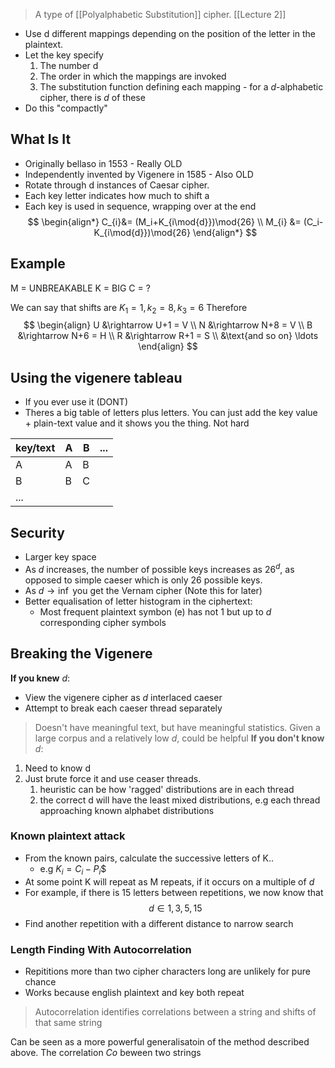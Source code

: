 > A type of [[Polyalphabetic Substitution]] cipher. [[Lecture 2]]

- Use d different mappings depending on the position of the letter in the plaintext.
- Let the key specify
	1. The number d
	2. The order in which the mappings are invoked
	3. The substitution function defining each mapping - for a $d$-alphabetic cipher, there is $d$ of these
- Do this "compactly"

## What Is It
- Originally bellaso in 1553 - Really OLD
- Independently invented by Vigenere in 1585 - Also OLD
- Rotate through d instances of Caesar cipher.
- Each key letter indicates how much to shift a
- Each key is used in sequence, wrapping over at the end
$$
\begin{align*}
C_{i}&= (M_i+K_{i\mod{d}})\mod{26} \\
M_{i} &= (C_i-K_{i\mod{d}})\mod{26}
\end{align*}
$$
## Example
M = UNBREAKABLE
K  = BIG
C  = ?

We can say that shifts are $K_1=1, k_2 = 8, k_3 = 6$
Therefore
$$
\begin{align}
U &\rightarrow U+1 = V \\
N &\rightarrow N+8 = V \\
B &\rightarrow N+6 = H \\
R &\rightarrow R+1 = S \\
&\text{and so on} \ldots
\end{align}
$$
## Using the vigenere tableau
- If you ever use it (DONT)
- Theres a big table of letters plus letters. You can just add the key value + plain-text value and it shows you the thing. Not hard

|key/text|A|B|...|
|-|-|-|-|
|A|A|B||
|B|B|C||
|...||||

## Security
- Larger key space
- As $d$ increases, the number of possible keys increases as $26^d$, as opposed to simple caeser which is only 26 possible keys. 
- As $d \rightarrow \inf$  you get the Vernam cipher (Note this for later) 
- Better equalisation of letter histogram in the ciphertext:
	- Most frequent plaintext symbon (e) has not 1 but up to $d$ corresponding cipher symbols

## Breaking the Vigenere
**If you knew** $d$:
- View the vigenere cipher as $d$ interlaced caeser
- Attempt to break each caeser thread separately
> Doesn't have meaningful text, but have meaningful statistics. Given a large corpus and a relatively low $d$, could be helpful
**If you don't know** $d$:
1. Need to know d
2. Just brute force it and use ceaser threads.
	1. heuristic can be how 'ragged' distributions are in each thread
	2. the correct d will have the least mixed distributions, e.g each thread approaching known alphabet distributions

### Known plaintext attack
- From the known pairs, calculate the successive letters of K..
	- e.g $K_i = C_{i}-P_{i}$$
- At some point K will repeat as M repeats, if it occurs on a multiple of $d$
- For example, if there is 15 letters between repetitions, we now know that 
$$
d \in {1, 3, 5, 15}
$$
- Find another repetition with a different distance to narrow search

### Length Finding With Autocorrelation
- Repititions more than two cipher characters long are unlikely for pure chance
- Works because english plaintext and key both repeat

> Autocorrelation identifies correlations between a string and shifts of that same string

Can be seen as a more powerful generalisatoin of the method described above.
The correlation $Co$ beween two strings


